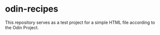 # odin-recipes

This repository serves as a test project for a simple HTML file according to the Odin Project.